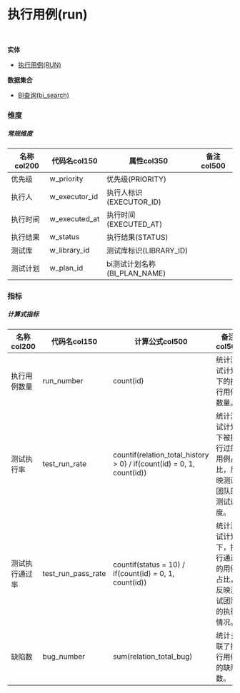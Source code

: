 # 执行用例(run)  <!-- {docsify-ignore-all} -->


<br>
<p class="panel-title"><b>实体</b></p>

* [执行用例(RUN)](module/TestMgmt/run)



<p class="panel-title"><b>数据集合</b></p>

* [BI查询(bi_search)](module/TestMgmt/run/dataset/bi_search)

### 维度
##### 常规维度
|    名称col200   | 代码名col150      | 属性col350    |  备注col500  |
| --------  |------------| -----   |  --------|
|优先级|w_priority|优先级(PRIORITY)||
|执行人|w_executor_id|执行人标识(EXECUTOR_ID)||
|执行时间|w_executed_at|执行时间(EXECUTED_AT)||
|执行结果|w_status|执行结果(STATUS)||
|测试库|w_library_id|测试库标识(LIBRARY_ID)||
|测试计划|w_plan_id|bi测试计划名称(BI_PLAN_NAME)||

### 指标
##### 计算式指标
|    名称col200   | 代码名col150  |  计算公式col500   |  备注col500  |
| --------  |------------| -----   |  --------|
|执行用例数量|run_number|count(id)|统计测试计划下的执行用例数量。<br>|
|测试执行率|test_run_rate|countif(relation_total_history > 0) / if(count(id) = 0, 1, count(id))|统计测试计划下被执行过的用例占比，反映测试团队的测试进度。<br>|
|测试执行通过率|test_run_pass_rate|countif(status = 10) / if(count(id) = 0, 1, count(id))|统计测试计划下，执行通过的用例占比，反映测试团队的执行情况。	<br>|
|缺陷数|bug_number|sum(relation_total_bug)|统计关联了执行用例的缺陷数。<br>|

<script>
 const { createApp } = Vue
  createApp({
    data() {
      return {
      }
    },
    methods: {
    }
  }).use(ElementPlus).mount('#app')
</script>
